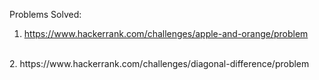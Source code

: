 Problems Solved:
<br>
1. https://www.hackerrank.com/challenges/apple-and-orange/problem
<br>
2. https://www.hackerrank.com/challenges/diagonal-difference/problem
